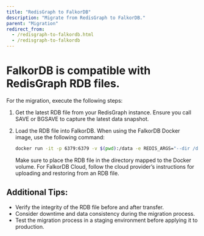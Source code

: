 ```yaml
---
title: "RedisGraph to FalkorDB"
description: "Migrate from RedisGraph to FalkorDB."
parent: "Migration"
redirect_from:
  - /redisgraph-to-falkordb.html
  - /redisgraph-to-falkordb
---
```


# FalkorDB is compatible with RedisGraph RDB files.

For the migration, execute the following steps:

1. Get the latest RDB file from your RedisGraph instance. Ensure you call SAVE or BGSAVE to capture the latest data snapshot.
2. Load the RDB file into FalkorDB. When using the FalkorDB Docker image, use the following command:

   ```bash
   docker run -it -p 6379:6379 -v $(pwd):/data -e REDIS_ARGS="--dir /data --dbfilename dump.rdb" falkordb/falkordb
   ```

   Make sure to place the RDB file in the directory mapped to the Docker volume.
   For FalkorDB Cloud, follow the cloud provider’s instructions for uploading and restoring from an RDB file.

## Additional Tips:

* Verify the integrity of the RDB file before and after transfer.
* Consider downtime and data consistency during the migration process.
* Test the migration process in a staging environment before applying it to production.
